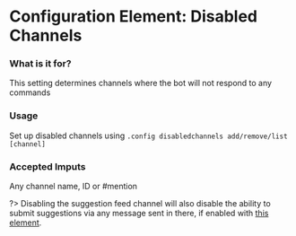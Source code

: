 # Configuration Element: Disabled Channels

### What is it for?
This setting determines channels where the bot will not respond to any commands

### Usage
Set up disabled channels using `.config disabledchannels add/remove/list [channel]`

### Accepted Imputs
Any channel name, ID or #mention


?> Disabling the suggestion feed channel will also disable the ability to submit suggestions via any message sent in there, if enabled with [this element](/config/inchannelsuggestions.md).
